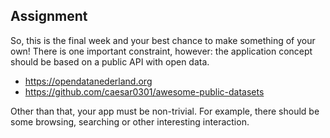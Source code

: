## Assignment

So, this is the final week and your best chance to make something of your own! There is one important constraint, however: the application concept should be based on a public API with open data.

- <https://opendatanederland.org>
- <https://github.com/caesar0301/awesome-public-datasets>

Other than that, your app must be non-trivial. For example, there should be some browsing, searching or other interesting interaction.
